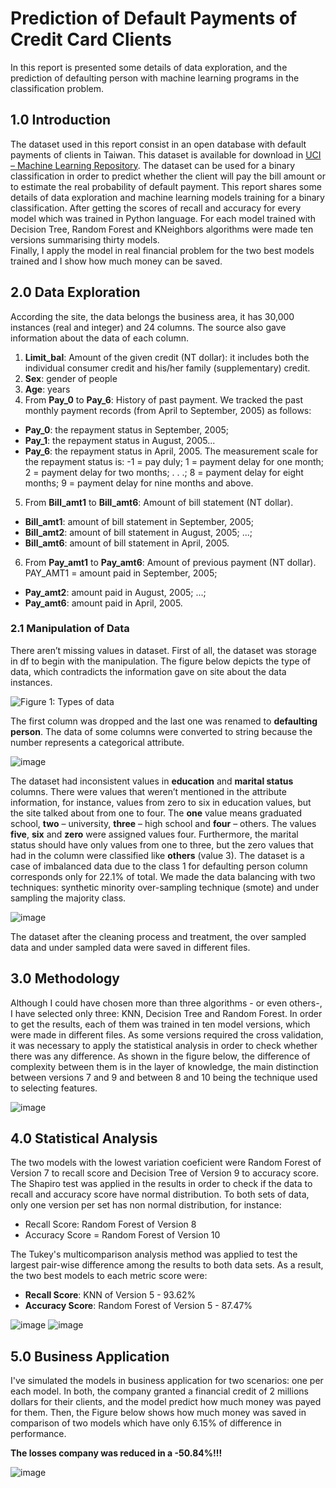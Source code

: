 # Prediction of Default Payments of Credit Card Clients

In this report is presented some details of data exploration, and the prediction of defaulting person with machine learning programs in the classification problem.

## 1.0 Introduction

The dataset used in this report consist in an open database with default payments of clients in Taiwan. This dataset is available for download in [UCI – Machine Learning Repository](https://archive.ics.uci.edu/ml/datasets/default+of+credit+card+clients). The dataset can be used for a binary classification in order to predict whether the client will pay the bill amount or to estimate the real probability of default payment. 
This report shares some details of data exploration and machine learning models training for a binary classification. After getting the scores of recall and accuracy for every model which was trained in Python language. For each model trained with Decision Tree, Random Forest and KNeighbors algorithms were made ten versions summarising thirty models.   
Finally, I apply the model in real financial problem for the two best models trained and I show how much money can be saved.


## 2.0 Data Exploration

According the site, the data belongs the business area, it has 30,000 instances (real and integer) and 24 columns. The source also gave information about the data of each column.
1. **Limit_bal**: Amount of the given credit (NT dollar): it includes both the individual consumer credit and his/her family (supplementary) credit.
2. **Sex**: gender of people
3. **Age**: years
4. From **Pay_0** to **Pay_6**: History of past payment. We tracked the past monthly payment records (from April to September, 2005) as follows:
  - **Pay_0**: the repayment status in September, 2005; 
  - **Pay_1**: the repayment status in August, 2005...
  - **Pay_6**: the repayment status in April, 2005. 
The measurement scale for the repayment status is: -1 = pay duly; 1 = payment delay for one month; 2 = payment delay for two months; . . .; 8 = payment delay for eight months; 9 = payment delay for nine months and above.
5. From **Bill_amt1** to **Bill_amt6**: Amount of bill statement (NT dollar). 
- **Bill_amt1**: amount of bill statement in September, 2005; 
- **Bill_amt2**: amount of bill statement in August, 2005; ...; 
- **Bill_amt6**: amount of bill statement in April, 2005.
6. From **Pay_amt1** to **Pay_amt6**: Amount of previous payment (NT dollar). PAY_AMT1 = amount paid in September, 2005; 
- **Pay_amt2**: amount paid in August, 2005; ...;
- **Pay_amt6**: amount paid in April, 2005.

### 2.1 Manipulation of Data

There aren’t missing values in dataset. First of all, the dataset was storage in df to begin with the manipulation. The figure below depicts the type of data, which contradicts the information gave on site about the data instances. 

![Figure 1: Types of data](https://user-images.githubusercontent.com/45640708/146437534-5ce460ed-981c-4c21-b307-c5744f2a0ec7.png)

The first column was dropped and the last one was renamed to **defaulting person**. The data of some columns were converted to string because the number represents a categorical attribute. 

![image](https://user-images.githubusercontent.com/45640708/146438555-3bcb8549-5142-4a72-8e3c-c96ebafed2ff.png)


The dataset had inconsistent values in **education** and **marital status** columns. There were values that weren’t mentioned in the attribute information, for instance, values from zero to six in education values, but the site talked about from one to four. The **one** value means graduated school, **two** – university, **three** – high school and **four** – others. The values **five**, **six** and **zero** were assigned values four. Furthermore, the marital status should have only values from one to three, but the zero values that had in the column were classified like **others** (value 3). 
The dataset is a case of imbalanced data due to the class 1 for defaulting person column corresponds only for 22.1% of total. We made the data balancing with two techniques: synthetic minority over-sampling technique (smote) and under sampling the majority class.

![image](https://user-images.githubusercontent.com/45640708/146439213-c1243c74-3a33-4f05-8931-3f6f7e68024e.png)

The dataset after the cleaning process and treatment, the over sampled data and under sampled data were saved in different files.

## 3.0 Methodology

Although I could have chosen more than three algorithms - or even others-, I have selected only three: KNN, Decision Tree and Random Forest. In order to get the results, each of them was trained in ten model versions, which were made in different files.
As some versions required the cross validation, it was necessary to apply the statistical analysis in order to check whether there was any difference.
As shown in the figure below, the difference of complexity between them is in the layer of knowledge, the main distinction between versions 7 and 9 and between 8 and 10 being the technique used to selecting features.

![image](https://user-images.githubusercontent.com/45640708/146440580-81ddb0c4-0187-4ad4-9162-8bd589bc6bbd.png)

## 4.0 Statistical Analysis

The two models with the lowest variation coeficient were Random Forest of Version 7 to recall score and Decision Tree of Version 9 to accuracy score.
The Shapiro test was applied in the results in order to check if the data to recall and accuracy score have normal distribution. To both sets of data, only one version per set has non normal distribution, for instance: 
- Recall Score: Random Forest of Version 8
- Accuracy Score = Random Forest of Version 10

The Tukey's multicomparison analysis method was applied to test the largest pair-wise difference among the results to both data sets. As a result, the two best models to each metric score were:
- **Recall Score**: KNN of Version 5 - 93.62%
- **Accuracy Score**: Random Forest of Version 5 - 87.47%

![image](https://user-images.githubusercontent.com/45640708/146586619-e5867ff1-3b1f-4cc5-ae76-eed6b1d2f425.png)
![image](https://user-images.githubusercontent.com/45640708/146586692-6e37018e-ad50-4244-a408-01616d1a0b9d.png)

## 5.0 Business Application

I've simulated the models in business application for two scenarios: one per each model. In both, the company granted a financial credit of 2 millions dollars for their clients, and the model predict how much money was payed for them. Then, the Figure below shows how much money was saved in comparison of two models which have only 6.15% of difference in performance.

**The losses company was reduced in a -50.84%!!!**

![image](https://user-images.githubusercontent.com/45640708/146597239-0e1e8c22-0d87-46c1-a4dd-7c8145635f17.png)
